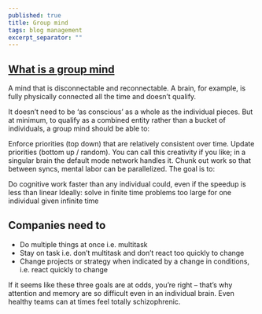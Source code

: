 ```yaml
---
published: true
title: Group mind
tags: blog management
excerpt_separator: ""
---
```

## [What is a group mind](https://abe-winter.github.io/2018/07/31/group-mind.html)

A mind that is disconnectable and reconnectable. A brain, for example, is fully physically connected all the time and doesn’t qualify.

It doesn’t need to be ‘as conscious’ as a whole as the individual pieces. But at minimum, to qualify as a combined entity rather than a bucket of individuals, a group mind should be able to:

Enforce priorities (top down) that are relatively consistent over time.
Update priorities (bottom up / random). You can call this creativity if you like; in a singular brain the default mode network handles it.
Chunk out work so that between syncs, mental labor can be parallelized.
The goal is to:

Do cognitive work faster than any individual could, even if the speedup is less than linear
Ideally: solve in finite time problems too large for one individual given infinite time


## Companies need to

- Do multiple things at once i.e. multitask
- Stay on task i.e. don’t multitask and don’t react too quickly to change
- Change projects or strategy when indicated by a change in conditions, i.e. react quickly to change

If it seems like these three goals are at odds, you’re right – that’s why attention and memory are so difficult even in an individual brain. Even healthy teams can at times feel totally schizophrenic.